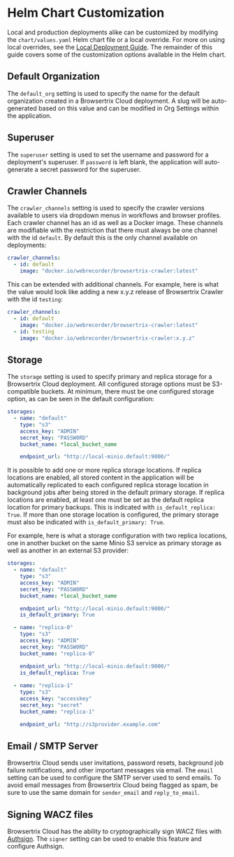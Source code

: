 # Helm Chart Customization

Local and production deployments alike can be customized by modifying the ``chart/values.yaml`` Helm chart file or a local override. For more on using local overrides, see the [Local Deployment Guide](local.md). The remainder of this guide covers some of the customization options available in the Helm chart.

## Default Organization

The ``default_org`` setting is used to specify the name for the default organization created in a Browsertrix Cloud deployment. A slug will be auto-generated based on this value and can be modified in Org Settings within the application.

## Superuser

The ``superuser`` setting is used to set the username and password for a deployment's superuser. If ``password`` is left blank, the application will auto-generate a secret password for the superuser.

## Crawler Channels

The ``crawler_channels`` setting is used to specify the crawler versions available to users via dropdown menus in workflows and browser profiles. Each crawler channel has an id as well as a Docker image. These channels are modifiable with the restriction that there must always be one channel with the id ``default``. By default this is the only channel available on deployments:

```yaml
crawler_channels:
  - id: default
    image: "docker.io/webrecorder/browsertrix-crawler:latest"
```

This can be extended with additional channels. For example, here is what the value would look like adding a new x.y.z release of Browsertrix Crawler with the id ``testing``:

```yaml
crawler_channels:
  - id: default
    image: "docker.io/webrecorder/browsertrix-crawler:latest"
  - id: testing
    image: "docker.io/webrecorder/browsertrix-crawler:x.y.z"
```

## Storage

The ``storage`` setting is used to specify primary and replica storage for a Browsertrix Cloud deployment. All configured storage options must be S3-compatible buckets. At minimum, there must be one configured storage option, as can be seen in the default configuration:

```yaml
storages:
  - name: "default"
    type: "s3"
    access_key: "ADMIN"
    secret_key: "PASSW0RD"
    bucket_name: *local_bucket_name

    endpoint_url: "http://local-minio.default:9000/"
```

It is possible to add one or more replica storage locations. If replica locations are enabled, all stored content in the application will be automatically replicated to each configured replica storage location in background jobs after being stored in the default primary storage. If replica locations are enabled, at least one must be set as the default replica location for primary backups. This is indicated with ``is_default_replica: True``. If more than one storage location is configured, the primary storage must also be indicated with ``is_default_primary: True``.

For example, here is what a storage configuration with two replica locations, one in another bucket on the same Minio S3 service as primary storage as well as another in an external S3 provider:

```yaml
storages:
  - name: "default"
    type: "s3"
    access_key: "ADMIN"
    secret_key: "PASSW0RD"
    bucket_name: *local_bucket_name

    endpoint_url: "http://local-minio.default:9000/"
    is_default_primary: True

  - name: "replica-0"
    type: "s3"
    access_key: "ADMIN"
    secret_key: "PASSW0RD"
    bucket_name: "replica-0"

    endpoint_url: "http://local-minio.default:9000/"
    is_default_replica: True
  
  - name: "replica-1"
    type: "s3"
    access_key: "accesskey"
    secret_key: "secret"
    bucket_name: "replica-1"

    endpoint_url: "http://s3provider.example.com"
```

## Email / SMTP Server

Browsertrix Cloud sends user invitations, password resets, background job failure notifications, and other important messages via email. The ``email`` setting can be used to configure the SMTP server used to send emails. To avoid email messages from Browsertrix Cloud being flagged as spam, be sure to use the same domain for ``sender_email`` and ``reply_to_email``.

## Signing WACZ files

Browsertrix Cloud has the ability to cryptographically sign WACZ files with [Authsign](https://github.com/webrecorder/authsign). The ``signer`` setting can be used to enable this feature and configure Authsign.
